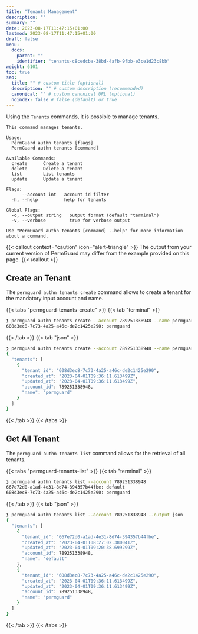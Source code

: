 ```yaml
---
title: "Tenants Management"
description: ""
summary: ""
date: 2023-08-17T11:47:15+01:00
lastmod: 2023-08-17T11:47:15+01:00
draft: false
menu:
  docs:
    parent: ""
    identifier: "tenants-c8cedcba-38bd-4afb-9fbb-e3ce1d23c8bb"
weight: 6101
toc: true
seo:
  title: "" # custom title (optional)
  description: "" # custom description (recommended)
  canonical: "" # custom canonical URL (optional)
  noindex: false # false (default) or true
---
```

Using the `Tenants` commands, it is possible to manage tenants.

```text
This command manages tenants.

Usage:
  PermGuard authn tenants [flags]
  PermGuard authn tenants [command]

Available Commands:
  create      Create a tenant
  delete      Delete a tenant
  list        List tenants
  update      Update a tenant

Flags:
      --account int   account id filter
  -h, --help          help for tenants

Global Flags:
  -o, --output string   output format (default "terminal")
  -v, --verbose         true for verbose output

Use "PermGuard authn tenants [command] --help" for more information about a command.
```

{{< callout context="caution" icon="alert-triangle" >}}
The output from your current version of PermGuard may differ from the example provided on this page.
{{< /callout >}}

## Create an Tenant

The `permguard authn tenants create` command allows to create a tenant for the mandatory input account and name.

{{< tabs "permguard-tenants-create" >}}
{{< tab "terminal" >}}

```bash
❯ permguard authn tenants create --account 789251338948 --name permguard
608d3ec8-7c73-4a25-a46c-de2c1425e290: permguard
```

{{< /tab >}}
{{< tab "json" >}}

```bash
❯ permguard authn tenants create --account 789251338948 --name permguard --output json
{
  "tenants": [
    {
      "tenant_id": "608d3ec8-7c73-4a25-a46c-de2c1425e290",
      "created_at": "2023-04-01T09:36:11.613499Z",
      "updated_at": "2023-04-01T09:36:11.613499Z",
      "account_id": 789251338948,
      "name": "permguard"
    }
  ]
}
```

{{< /tab >}}
{{< /tabs >}}

## Get All Tenant

The `permguard authn tenants list` command allows for the retrieval of all tenants.

{{< tabs "permguard-tenants-list" >}}
{{< tab "terminal" >}}

```bash
❯ permguard authn tenants list --account 789251338948
667e72d0-a1ad-4e31-8d74-394357b44fbe: default
608d3ec8-7c73-4a25-a46c-de2c1425e290: permguard
```

{{< /tab >}}
{{< tab "json" >}}

```bash
❯ permguard authn tenants list --account 789251338948 --output json
{
  "tenants": [
    {
      "tenant_id": "667e72d0-a1ad-4e31-8d74-394357b44fbe",
      "created_at": "2023-04-01T08:27:02.380041Z",
      "updated_at": "2023-04-01T09:20:38.699299Z",
      "account_id": 789251338948,
      "name": "default"
    },
    {
      "tenant_id": "608d3ec8-7c73-4a25-a46c-de2c1425e290",
      "created_at": "2023-04-01T09:36:11.613499Z",
      "updated_at": "2023-04-01T09:36:11.613499Z",
      "account_id": 789251338948,
      "name": "permguard"
    }
  ]
}
```

{{< /tab >}}
{{< /tabs >}}
